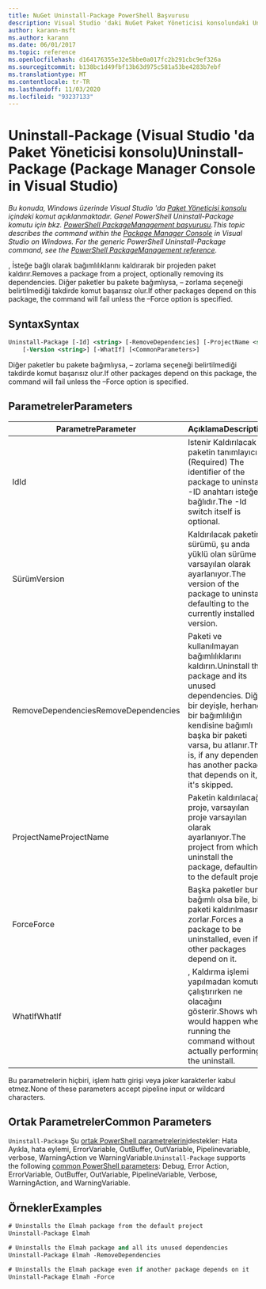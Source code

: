 ```yaml
---
title: NuGet Uninstall-Package PowerShell Başvurusu
description: Visual Studio 'daki NuGet Paket Yöneticisi konsolundaki Uninstall-Package PowerShell komutuna yönelik başvuru.
author: karann-msft
ms.author: karann
ms.date: 06/01/2017
ms.topic: reference
ms.openlocfilehash: d164176355e32e5bbe0a017fc2b291cbc9ef326a
ms.sourcegitcommit: b138bc1d49fbf13b63d975c581a53be4283b7ebf
ms.translationtype: MT
ms.contentlocale: tr-TR
ms.lasthandoff: 11/03/2020
ms.locfileid: "93237133"
---
```

# <a name="uninstall-package-package-manager-console-in-visual-studio"></a><span data-ttu-id="28a78-103">Uninstall-Package (Visual Studio 'da Paket Yöneticisi konsolu)</span><span class="sxs-lookup"><span data-stu-id="28a78-103">Uninstall-Package (Package Manager Console in Visual Studio)</span></span>

<span data-ttu-id="28a78-104">*Bu konuda, Windows üzerinde Visual Studio 'da [Paket Yöneticisi konsolu](../../consume-packages/install-use-packages-powershell.md) içindeki komut açıklanmaktadır. Genel PowerShell Uninstall-Package komutu için bkz. [PowerShell PackageManagement başvurusu](/powershell/module/packagemanagement/?view=powershell-6).*</span><span class="sxs-lookup"><span data-stu-id="28a78-104">*This topic describes the command within the [Package Manager Console](../../consume-packages/install-use-packages-powershell.md) in Visual Studio on Windows. For the generic PowerShell Uninstall-Package command, see the [PowerShell PackageManagement reference](/powershell/module/packagemanagement/?view=powershell-6).*</span></span>

<span data-ttu-id="28a78-105">, İsteğe bağlı olarak bağımlılıklarını kaldırarak bir projeden paket kaldırır.</span><span class="sxs-lookup"><span data-stu-id="28a78-105">Removes a package from a project, optionally removing its dependencies.</span></span> <span data-ttu-id="28a78-106">Diğer paketler bu pakete bağımlıysa, – zorlama seçeneği belirtilmediği takdirde komut başarısız olur.</span><span class="sxs-lookup"><span data-stu-id="28a78-106">If other packages depend on this package, the command will fail unless the –Force option is specified.</span></span>

## <a name="syntax"></a><span data-ttu-id="28a78-107">Syntax</span><span class="sxs-lookup"><span data-stu-id="28a78-107">Syntax</span></span>

```ps
Uninstall-Package [-Id] <string> [-RemoveDependencies] [-ProjectName <string>] [-Force]
    [-Version <string>] [-WhatIf] [<CommonParameters>]
```

<span data-ttu-id="28a78-108">Diğer paketler bu pakete bağımlıysa, – zorlama seçeneği belirtilmediği takdirde komut başarısız olur.</span><span class="sxs-lookup"><span data-stu-id="28a78-108">If other packages depend on this package, the command will fail unless the –Force option is specified.</span></span>

## <a name="parameters"></a><span data-ttu-id="28a78-109">Parametreler</span><span class="sxs-lookup"><span data-stu-id="28a78-109">Parameters</span></span>

| <span data-ttu-id="28a78-110">Parametre</span><span class="sxs-lookup"><span data-stu-id="28a78-110">Parameter</span></span> | <span data-ttu-id="28a78-111">Açıklama</span><span class="sxs-lookup"><span data-stu-id="28a78-111">Description</span></span> |
| --- | --- |
| <span data-ttu-id="28a78-112">Id</span><span class="sxs-lookup"><span data-stu-id="28a78-112">Id</span></span> | <span data-ttu-id="28a78-113">Istenir Kaldırılacak paketin tanımlayıcısı.</span><span class="sxs-lookup"><span data-stu-id="28a78-113">(Required) The identifier of the package to uninstall.</span></span> <span data-ttu-id="28a78-114">-ID anahtarı isteğe bağlıdır.</span><span class="sxs-lookup"><span data-stu-id="28a78-114">The -Id switch itself is optional.</span></span> |
| <span data-ttu-id="28a78-115">Sürüm</span><span class="sxs-lookup"><span data-stu-id="28a78-115">Version</span></span> | <span data-ttu-id="28a78-116">Kaldırılacak paketin sürümü, şu anda yüklü olan sürüme varsayılan olarak ayarlanıyor.</span><span class="sxs-lookup"><span data-stu-id="28a78-116">The version of the package to uninstall, defaulting to the currently installed version.</span></span> |
| <span data-ttu-id="28a78-117">RemoveDependencies</span><span class="sxs-lookup"><span data-stu-id="28a78-117">RemoveDependencies</span></span> | <span data-ttu-id="28a78-118">Paketi ve kullanılmayan bağımlılıklarını kaldırın.</span><span class="sxs-lookup"><span data-stu-id="28a78-118">Uninstall the package and its unused dependencies.</span></span> <span data-ttu-id="28a78-119">Diğer bir deyişle, herhangi bir bağımlılığın kendisine bağımlı başka bir paketi varsa, bu atlanır.</span><span class="sxs-lookup"><span data-stu-id="28a78-119">That is, if any dependency has another package that depends on it, it's skipped.</span></span> |
| <span data-ttu-id="28a78-120">ProjectName</span><span class="sxs-lookup"><span data-stu-id="28a78-120">ProjectName</span></span> | <span data-ttu-id="28a78-121">Paketin kaldırılacağı proje, varsayılan proje varsayılan olarak ayarlanıyor.</span><span class="sxs-lookup"><span data-stu-id="28a78-121">The project from which to uninstall the package, defaulting to the default project.</span></span> |
| <span data-ttu-id="28a78-122">Force</span><span class="sxs-lookup"><span data-stu-id="28a78-122">Force</span></span> | <span data-ttu-id="28a78-123">Başka paketler buna bağımlı olsa bile, bir paketi kaldırılmasına zorlar.</span><span class="sxs-lookup"><span data-stu-id="28a78-123">Forces a package to be uninstalled, even if other packages depend on it.</span></span> |
| <span data-ttu-id="28a78-124">WhatIf</span><span class="sxs-lookup"><span data-stu-id="28a78-124">WhatIf</span></span> | <span data-ttu-id="28a78-125">, Kaldırma işlemi yapılmadan komutu çalıştırırken ne olacağını gösterir.</span><span class="sxs-lookup"><span data-stu-id="28a78-125">Shows what would happen when running the command without actually performing the uninstall.</span></span> |

<span data-ttu-id="28a78-126">Bu parametrelerin hiçbiri, işlem hattı girişi veya joker karakterler kabul etmez.</span><span class="sxs-lookup"><span data-stu-id="28a78-126">None of these parameters accept pipeline input or wildcard characters.</span></span>

## <a name="common-parameters"></a><span data-ttu-id="28a78-127">Ortak Parametreler</span><span class="sxs-lookup"><span data-stu-id="28a78-127">Common Parameters</span></span>

<span data-ttu-id="28a78-128">`Uninstall-Package` Şu [ortak PowerShell parametrelerini](/powershell/module/microsoft.powershell.core/about/about_commonparameters)destekler: Hata Ayıkla, hata eylemi, ErrorVariable, OutBuffer, OutVariable, Pipelinevariable, verbose, WarningAction ve WarningVariable.</span><span class="sxs-lookup"><span data-stu-id="28a78-128">`Uninstall-Package` supports the following [common PowerShell parameters](/powershell/module/microsoft.powershell.core/about/about_commonparameters): Debug, Error Action, ErrorVariable, OutBuffer, OutVariable, PipelineVariable, Verbose, WarningAction, and WarningVariable.</span></span>

## <a name="examples"></a><span data-ttu-id="28a78-129">Örnekler</span><span class="sxs-lookup"><span data-stu-id="28a78-129">Examples</span></span>

```ps
# Uninstalls the Elmah package from the default project
Uninstall-Package Elmah

# Uninstalls the Elmah package and all its unused dependencies
Uninstall-Package Elmah -RemoveDependencies 

# Uninstalls the Elmah package even if another package depends on it
Uninstall-Package Elmah -Force
```